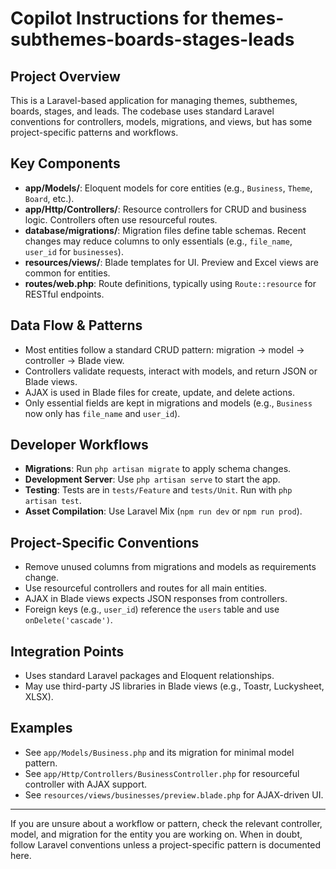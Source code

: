 # Copilot Instructions for themes-subthemes-boards-stages-leads

## Project Overview
This is a Laravel-based application for managing themes, subthemes, boards, stages, and leads. The codebase uses standard Laravel conventions for controllers, models, migrations, and views, but has some project-specific patterns and workflows.

## Key Components
- **app/Models/**: Eloquent models for core entities (e.g., `Business`, `Theme`, `Board`, etc.).
- **app/Http/Controllers/**: Resource controllers for CRUD and business logic. Controllers often use resourceful routes.
- **database/migrations/**: Migration files define table schemas. Recent changes may reduce columns to only essentials (e.g., `file_name`, `user_id` for `businesses`).
- **resources/views/**: Blade templates for UI. Preview and Excel views are common for entities.
- **routes/web.php**: Route definitions, typically using `Route::resource` for RESTful endpoints.

## Data Flow & Patterns
- Most entities follow a standard CRUD pattern: migration → model → controller → Blade view.
- Controllers validate requests, interact with models, and return JSON or Blade views.
- AJAX is used in Blade files for create, update, and delete actions.
- Only essential fields are kept in migrations and models (e.g., `Business` now only has `file_name` and `user_id`).

## Developer Workflows
- **Migrations**: Run `php artisan migrate` to apply schema changes.
- **Development Server**: Use `php artisan serve` to start the app.
- **Testing**: Tests are in `tests/Feature` and `tests/Unit`. Run with `php artisan test`.
- **Asset Compilation**: Use Laravel Mix (`npm run dev` or `npm run prod`).

## Project-Specific Conventions
- Remove unused columns from migrations and models as requirements change.
- Use resourceful controllers and routes for all main entities.
- AJAX in Blade views expects JSON responses from controllers.
- Foreign keys (e.g., `user_id`) reference the `users` table and use `onDelete('cascade')`.

## Integration Points
- Uses standard Laravel packages and Eloquent relationships.
- May use third-party JS libraries in Blade views (e.g., Toastr, Luckysheet, XLSX).

## Examples
- See `app/Models/Business.php` and its migration for minimal model pattern.
- See `app/Http/Controllers/BusinessController.php` for resourceful controller with AJAX support.
- See `resources/views/businesses/preview.blade.php` for AJAX-driven UI.

---
If you are unsure about a workflow or pattern, check the relevant controller, model, and migration for the entity you are working on. When in doubt, follow Laravel conventions unless a project-specific pattern is documented here.
